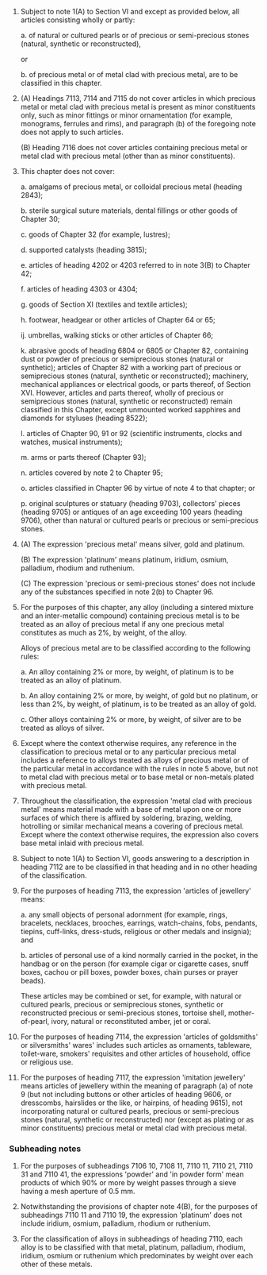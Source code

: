 1. Subject to note 1(A) to Section VI and except as provided below, all articles consisting wholly or partly:

    a. of natural or cultured pearls or of precious or semi-precious stones (natural, synthetic or reconstructed),
    
    or
    
    b. of precious metal or of metal clad with precious metal, are to be classified in this chapter.

2. (A) Headings 7113, 7114 and 7115 do not cover articles in which precious metal or metal clad with precious metal is present as minor constituents only, such as minor fittings or minor ornamentation (for example, monograms, ferrules and rims), and paragraph (b) of the foregoing note does not apply to such articles.

    (B) Heading 7116 does not cover articles containing precious metal or metal clad with precious metal (other than as minor constituents).

3. This chapter does not cover:

    a. amalgams of precious metal, or colloidal precious metal (heading 2843);
    
    b. sterile surgical suture materials, dental fillings or other goods of Chapter 30;
    
    c. goods of Chapter 32 (for example, lustres);
    
    d. supported catalysts (heading 3815);
    
    e. articles of heading 4202 or 4203 referred to in note 3(B) to Chapter 42;
    
    f. articles of heading 4303 or 4304;
    
    g. goods of Section XI (textiles and textile articles);
    
    h. footwear, headgear or other articles of Chapter 64 or 65;
    
    ij. umbrellas, walking sticks or other articles of Chapter 66;
    
    k. abrasive goods of heading 6804 or 6805 or Chapter 82, containing dust or powder of precious or semiprecious stones (natural or synthetic); articles of Chapter 82 with a working part of precious or semiprecious stones (natural, synthetic or reconstructed); machinery, mechanical appliances or electrical goods, or parts thereof, of Section XVI. However, articles and parts thereof, wholly of precious or semiprecious stones (natural, synthetic or reconstructed) remain classified in this Chapter, except unmounted worked sapphires and diamonds for styluses (heading 8522);
    
    l. articles of Chapter 90, 91 or 92 (scientific instruments, clocks and watches, musical instruments);
    
    m. arms or parts thereof (Chapter 93);
    
    n. articles covered by note 2 to Chapter 95;
    
    o. articles classified in Chapter 96 by virtue of note 4 to that chapter; or
    
    p. original sculptures or statuary (heading 9703), collectors' pieces (heading 9705) or antiques of an age exceeding 100 years (heading 9706), other than natural or cultured pearls or precious or semi-precious stones.

4. (A) The expression 'precious metal' means silver, gold and platinum.

    (B) The expression 'platinum' means platinum, iridium, osmium, palladium, rhodium and ruthenium.
    
    (C) The expression 'precious or semi-precious stones' does not include any of the substances specified in note 2(b) to Chapter 96.

5. For the purposes of this chapter, any alloy (including a sintered mixture and an inter-metallic compound) containing precious metal is to be treated as an alloy of precious metal if any one precious metal constitutes as much as 2%, by weight, of the alloy.

    Alloys of precious metal are to be classified according to the following rules:
    
    a. An alloy containing 2% or more, by weight, of platinum is to be treated as an alloy of platinum.
    
    b. An alloy containing 2% or more, by weight, of gold but no platinum, or less than 2%, by weight, of platinum, is to be treated as an alloy of gold.
    
    c. Other alloys containing 2% or more, by weight, of silver are to be treated as alloys of silver.

6. Except where the context otherwise requires, any reference in the classification to precious metal or to any particular precious metal includes a reference to alloys treated as alloys of precious metal or of the particular metal in accordance with the rules in note 5 above, but not to metal clad with precious metal or to base metal or non-metals plated with precious metal.

7. Throughout the classification, the expression 'metal clad with precious metal' means material made with a base of metal upon one or more surfaces of which there is affixed by soldering, brazing, welding, hotrolling or similar mechanical means a covering of precious metal. Except where the context otherwise requires, the expression also covers base metal inlaid with precious metal.

8. Subject to note 1(A) to Section VI, goods answering to a description in heading 7112 are to be classified in that heading and in no other heading of the classification.

9. For the purposes of heading 7113, the expression 'articles of jewellery' means:

    a. any small objects of personal adornment (for example, rings, bracelets, necklaces, brooches, earrings, watch-chains, fobs, pendants, tiepins, cuff-links, dress-studs, religious or other medals and insignia); and
    
    b. articles of personal use of a kind normally carried in the pocket, in the handbag or on the person (for example cigar or cigarette cases, snuff boxes, cachou or pill boxes, powder boxes, chain purses or prayer beads).
    
    These articles may be combined or set, for example, with natural or cultured pearls, precious or semiprecious stones, synthetic or reconstructed precious or semi-precious stones, tortoise shell, mother-of-pearl, ivory, natural or reconstituted amber, jet or coral.

10. For the purposes of heading 7114, the expression 'articles of goldsmiths' or silversmiths' wares' includes such articles as ornaments, tableware, toilet-ware, smokers' requisites and other articles of household, office or religious use.

11. For the purposes of heading 7117, the expression 'imitation jewellery' means articles of jewellery within the meaning of paragraph (a) of note 9 (but not including buttons or other articles of heading 9606, or dresscombs, hairslides or the like, or hairpins, of heading 9615), not incorporating natural or cultured pearls, precious or semi-precious stones (natural, synthetic or reconstructed) nor (except as plating or as minor constituents) precious metal or metal clad with precious metal.

### Subheading notes

1. For the purposes of subheadings 7106 10, 7108 11, 7110 11, 7110 21, 7110 31 and 7110 41, the expressions 'powder' and 'in powder form' mean products of which 90% or more by weight passes through a sieve having a mesh aperture of 0.5 mm.

2. Notwithstanding the provisions of chapter note 4(B), for the purposes of subheadings 7110 11 and 7110 19, the expression 'platinum' does not include iridium, osmium, palladium, rhodium or ruthenium.

3. For the classification of alloys in subheadings of heading 7110, each alloy is to be classified with that metal, platinum, palladium, rhodium, iridium, osmium or ruthenium which predominates by weight over each other of these metals.
